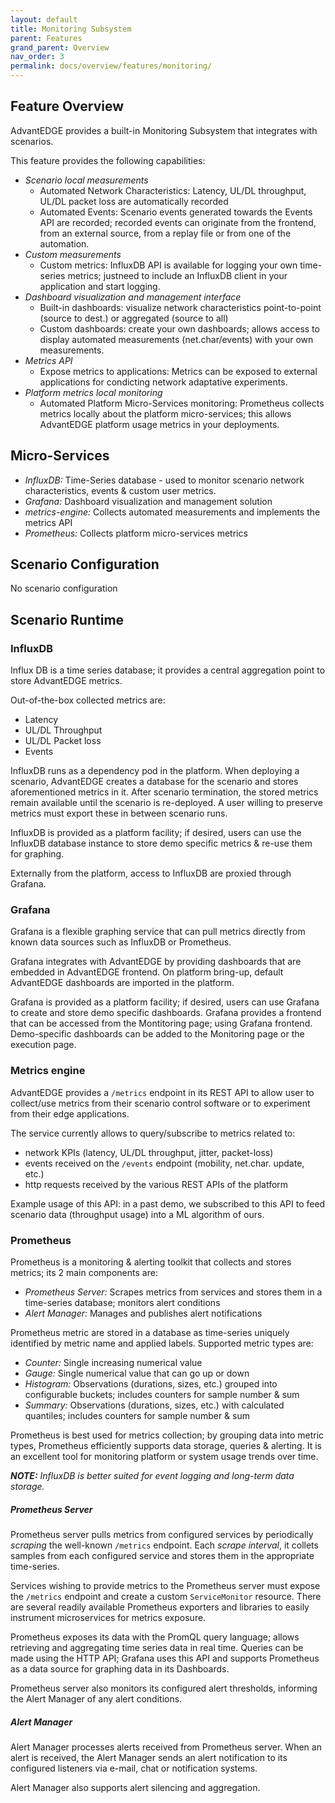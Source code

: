 ```yaml
---
layout: default
title: Monitoring Subsystem
parent: Features
grand_parent: Overview
nav_order: 3
permalink: docs/overview/features/monitoring/
---
```


## Feature Overview
AdvantEDGE provides a built-in Monitoring Subsystem that integrates with scenarios.

This feature provides the following capabilities:

- _Scenario local measurements_
  - Automated Network Characteristics: Latency, UL/DL throughput, UL/DL packet loss are automatically recorded
  - Automated Events: Scenario events generated towards the Events API are recorded; recorded events can originate from the frontend, from an external source, from a replay file or from one of the automation.
- _Custom measurements_
  - Custom metrics: InfluxDB API is available for logging your own time-series metrics; justneed to include an InfluxDB client in your application and start logging.
- _Dashboard visualization and management interface_
  - Built-in dashboards: visualize network characteristics point-to-point (source to dest.) or aggregated (source to all)
  - Custom dashboards: create your own dashboards; allows access to display automated measurements (net.char/events) with your own measurements.
- _Metrics API_
  - Expose metrics to applications: Metrics can be exposed to external applications for condicting network adaptative experiments.
- _Platform metrics local monitoring_
  - Automated Platform Micro-Services monitoring: Prometheus collects metrics locally about the platform micro-services; this allows AdvantEDGE platform usage metrics in your deployments.

## Micro-Services
- _InfluxDB:_ Time-Series database - used to monitor scenario network characteristics, events & custom user metrics.
- _Grafana:_ Dashboard visualization and management solution
- _metrics-engine:_ Collects automated measurements and implements the metrics API
- _Prometheus:_ Collects platform micro-services metrics

## Scenario Configuration
No scenario configuration

## Scenario Runtime
### InfluxDB
Influx DB is a time series database; it provides a central aggregation point to store AdvantEDGE metrics.

Out-of-the-box collected metrics are:
- Latency
- UL/DL Throughput
- UL/DL Packet loss
- Events

InfluxDB runs as a dependency pod in the platform.
When deploying a scenario, AdvantEDGE creates a database for the scenario and stores aforementioned metrics in it.
After scenario termination, the stored metrics remain available until the scenario is re-deployed.
A user willing to preserve metrics must export these in between scenario runs.

InfluxDB is provided as a platform facility; if desired, users can use the InfluxDB database instance to store demo specific metrics & re-use them for graphing.

Externally from the platform, access to InfluxDB are proxied through Grafana.

### Grafana
Grafana is a flexible graphing service that can pull metrics directly from known data sources such as InfluxDB or Prometheus.

Grafana integrates with AdvantEDGE by providing dashboards that are embedded in AdvantEDGE frontend.
On platform bring-up, default AdvantEDGE dashboards are imported in the platform.

Grafana is provided as a platform facility; if desired, users can use Grafana to create and store demo specific dashboards.
Grafana provides a frontend that can be accessed from the Montitoring page; using Grafana frontend.
Demo-specific dashboards can be added to the Monitoring page or the execution page.

### Metrics engine
AdvantEDGE provides a `/metrics` endpoint in its REST API to allow user to collect/use metrics from their scenario control software or to experiment from their edge applications.

The service currently allows to query/subscribe to metrics related to:
- network KPIs (latency, UL/DL throughput, jitter, packet-loss)
- events received on the `/events` endpoint (mobility, net.char. update, etc.)
- http requests received by the various REST APIs of the platform

Example usage of this API: in a past demo, we subscribed to this API to feed scenario data (throughput usage) into a ML algorithm of ours.

### Prometheus
Prometheus is a monitoring & alerting toolkit that collects and stores metrics; its 2 main components are:
- _Prometheus Server:_ Scrapes metrics from services and stores them in a time-series database; monitors alert conditions
- _Alert Manager:_ Manages and publishes alert notifications

Prometheus metric are stored in a database as time-series uniquely identified by metric name and applied labels. Supported metric types are:
- _Counter:_ Single increasing numerical value
- _Gauge:_ Single numerical value that can go up or down
- _Histogram:_ Observations (durations, sizes, etc.) grouped into configurable buckets; includes counters for sample number & sum
- _Summary:_ Observations (durations, sizes, etc.) with calculated quantiles; includes counters for sample number & sum

Prometheus is best used for metrics collection; by grouping data into metric types, Prometheus efficiently supports data storage, queries & alerting. It is an excellent tool for monitoring platform or system usage trends over time.

_**NOTE:** InfluxDB is better suited for event logging and long-term data storage._

##### Prometheus Server
Prometheus server pulls metrics from configured services by periodically _scraping_ the well-known `/metrics` endpoint. Each _scrape interval_, it collets samples from each configured service and stores them in the appropriate time-series.

Services wishing to provide metrics to the Prometheus server must expose the `/metrics` endpoint and create a custom `ServiceMonitor` resource. There are several readily available Prometheus exporters and libraries to easily instrument microservices for metrics exposure.

Prometheus exposes its data with the PromQL query language; allows retrieving and aggregating time series data in real time. Queries can be made using the HTTP API; Grafana uses this API and supports Prometheus as a data source for graphing data in its Dashboards.

Prometheus server also monitors its configured alert thresholds, informing the Alert Manager of any alert conditions.

##### Alert Manager
Alert Manager processes alerts received from Prometheus server. When an alert is received, the Alert Manager sends an alert notification to its configured listeners via e-mail, chat or notification systems.

Alert Manager also supports alert silencing and aggregation.

